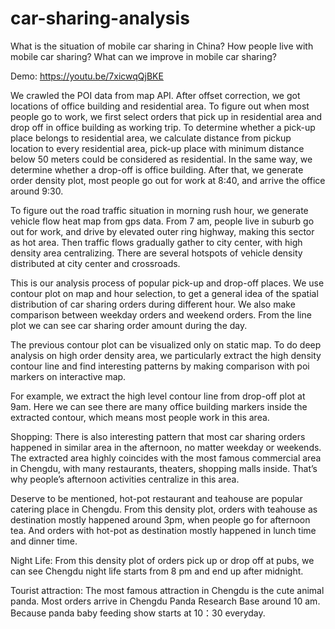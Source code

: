 # car-sharing-analysis
What is the situation of mobile car sharing in China?  How people live with mobile car sharing?  What can we improve in mobile car sharing?

Demo: https://youtu.be/7xicwqQjBKE

We crawled the POI data from map API. After offset correction, we got locations of office building and residential area. To figure out when most people go to work, we first select orders that pick up in residential area and drop off in office building as working trip. To determine whether a pick-up place belongs to residential area, we calculate distance from pickup location to every residential area, pick-up place with minimum distance below 50 meters could be considered as residential. In the same way, we determine whether a drop-off is office building. After that, we generate order density plot, most people go out for work at 8:40, and arrive the office around 9:30.

To figure out the road traffic situation in morning rush hour, we generate vehicle flow heat map from gps data. From 7 am, people live in suburb go out for work, and drive by elevated outer ring highway, making this sector as hot area. Then traffic flows gradually gather to city center, with high density area centralizing. There are several hotspots of vehicle density distributed at city center and crossroads. 

This is our analysis process of popular pick-up and drop-off places. We use contour plot on map and hour selection, to get a general idea of the spatial distribution of car sharing orders during different hour. We also make comparison between weekday orders and weekend orders. From the line plot we can see car sharing order amount during the day.

The previous contour plot can be visualized only on static map. To do deep analysis on high order density area, we particularly extract the high density contour line and find interesting patterns by making comparison with poi markers on interactive map.

For example, we extract the high level contour line from drop-off plot at 9am. Here we can see there are many office building markers inside the extracted contour, which means most people work in this area.

Shopping: There is also interesting pattern that most car sharing orders happened in similar area in the afternoon, no matter weekday or weekends. The extracted area highly coincides with the most famous commercial area in Chengdu, with many restaurants, theaters, shopping malls inside. That’s why people’s afternoon activities centralize in this area.

Deserve to be mentioned, hot-pot restaurant and teahouse are popular catering place in Chengdu. From this density plot, orders with teahouse as destination mostly happened around 3pm, when people go for afternoon tea. And orders with hot-pot as destination mostly happened in lunch time and dinner time.

Night Life: From this density plot of orders pick up or drop off at pubs, we can see Chengdu night life starts from 8 pm and end up after midnight. 

Tourist attraction: The most famous attraction in Chengdu is the cute animal panda. Most orders arrive in Chengdu Panda Research Base around 10 am. Because panda baby feeding show starts at 10：30 everyday. 
